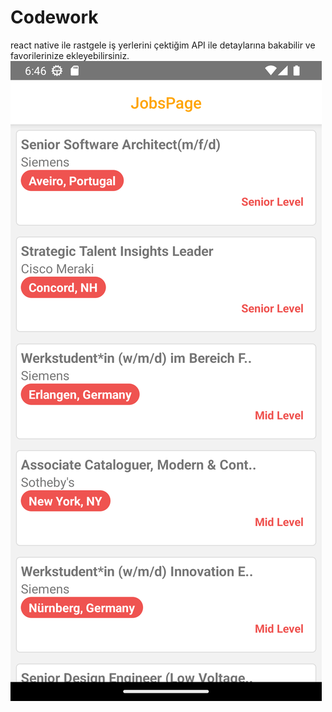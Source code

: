 # Codework
react native ile rastgele iş yerlerini çektiğim API ile detaylarına bakabilir ve favorilerinize ekleyebilirsiniz.
![Proje Resmi](src/assets/jobs.png)
